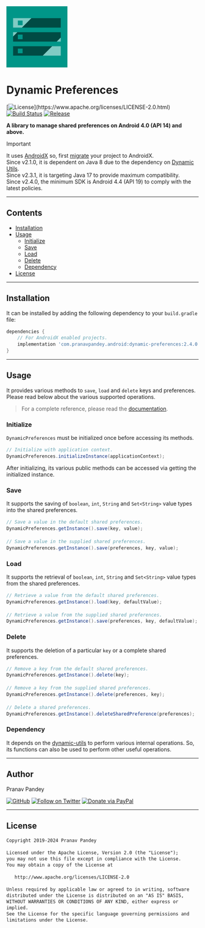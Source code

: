 <img src="./graphics/icon.png" height="160">

# Dynamic Preferences

[![License](https://img.shields.io/badge/license-Apache%202-4EB1BA.svg?)](https://www.apache.org/licenses/LICENSE-2.0.html)
[![Build Status](https://travis-ci.org/pranavpandey/dynamic-preferences.svg?branch=master)](https://travis-ci.org/pranavpandey/dynamic-preferences)
[![Release](https://img.shields.io/maven-central/v/com.pranavpandey.android/dynamic-preferences)](https://search.maven.org/artifact/com.pranavpandey.android/dynamic-preferences)

**A library to manage shared preferences on Android 4.0 (API 14) and above.**

> [!IMPORTANT]
> It uses [AndroidX][androidx] so, first [migrate][androidx-migrate] your project to AndroidX.
<br/>Since v2.1.0, it is dependent on Java 8 due to the dependency on
[Dynamic Utils][dynamic-utils].
<br/>Since v2.3.1, it is targeting Java 17 to provide maximum compatibility.
<br/>Since v2.4.0, the minimum SDK is Android 4.4 (API 19) to comply with the latest policies.

---

## Contents

- [Installation](#installation)
- [Usage](#usage)
    - [Initialize](#initialize)
    - [Save](#save)
    - [Load](#load)
    - [Delete](#delete)
    - [Dependency](#dependency)
- [License](#license)

---

## Installation

It can be installed by adding the following dependency to your `build.gradle` file:

```groovy
dependencies {
    // For AndroidX enabled projects.
    implementation 'com.pranavpandey.android:dynamic-preferences:2.4.0'
}
```

---

## Usage

It provides various methods to `save`, `load` and `delete` keys and preferences. Please read 
below about the various supported operations.

> For a complete reference, please read the [documentation][documentation].

### Initialize

`DynamicPreferences` must be initialized once before accessing its methods.

```java
// Initialize with application context.
DynamicPreferences.initializeInstance(applicationContext);
```

After initializing, its various public methods can be accessed via getting the initialized 
instance.

### Save

It supports the saving of `boolean`, `int`, `String` and `Set<String>` value types into the 
shared preferences. 

```java
// Save a value in the default shared preferences.
DynamicPreferences.getInstance().save(key, value);

// Save a value in the supplied shared preferences.
DynamicPreferences.getInstance().save(preferences, key, value);
```

### Load

It supports the retrieval of `boolean`, `int`, `String` and `Set<String>` value types from the 
shared preferences. 

```java
// Retrieve a value from the default shared preferences.
DynamicPreferences.getInstance().load(key, defaultValue);

// Retrieve a value from the supplied shared preferences.
DynamicPreferences.getInstance().save(preferences, key, defaultValue);
```

### Delete

It supports the deletion of a particular `key` or a complete shared preferences.

```java
// Remove a key from the default shared preferences.
DynamicPreferences.getInstance().delete(key);

// Remove a key from the supplied shared preferences.
DynamicPreferences.getInstance().delete(preferences, key);

// Delete a shared preferences.
DynamicPreferences.getInstance().deleteSharedPreference(preferences);
```

### Dependency

It depends on the [dynamic-utils][dynamic-utils] to perform various internal operations. 
So, its functions can also be used to perform other useful operations.

---

## Author

Pranav Pandey

[![GitHub](https://img.shields.io/github/followers/pranavpandey?label=GitHub&style=social)](https://github.com/pranavpandey)
[![Follow on Twitter](https://img.shields.io/twitter/follow/pranavpandeydev?label=Follow&style=social)](https://twitter.com/intent/follow?screen_name=pranavpandeydev)
[![Donate via PayPal](https://img.shields.io/static/v1?label=Donate&message=PayPal&color=blue)](https://paypal.me/pranavpandeydev)

---

## License

    Copyright 2019-2024 Pranav Pandey

    Licensed under the Apache License, Version 2.0 (the "License");
    you may not use this file except in compliance with the License.
    You may obtain a copy of the License at

       http://www.apache.org/licenses/LICENSE-2.0

    Unless required by applicable law or agreed to in writing, software
    distributed under the License is distributed on an "AS IS" BASIS,
    WITHOUT WARRANTIES OR CONDITIONS OF ANY KIND, either express or implied.
    See the License for the specific language governing permissions and
    limitations under the License.


[androidx]: https://developer.android.com/jetpack/androidx
[androidx-migrate]: https://developer.android.com/jetpack/androidx/migrate
[documentation]: https://pranavpandey.github.io/dynamic-preferences
[dynamic-utils]: https://github.com/pranavpandey/dynamic-utils
